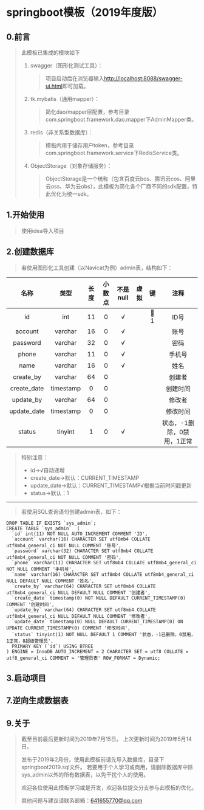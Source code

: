 # springboot模板（2019年度版）

## 0.前言
> 此模板已集成的模块如下
> 1. swagger（图形化测试工具）：
>    > 项目启动后在浏览器输入[http://localhost:8088/swagger-ui.html](http://localhost:8088/swagger-ui.html)即可加载。
> 2. tk.mybatis（通用mapper）：
>    > 简化dao/mapper层配置，参考目录com.springboot.framework.dao.mapper下AdminMapper类。
> 3. redis（非关系型数据库）：
>    > 模板内用于储存用户token，参考目录com.springboot.framework.service下RedisService类。
> 4. ObjectStorage（对象存储服务）：
>    > ObjectStorage是一个统称（包含百度云bos、腾讯云cos、阿里云oss、华为云obs），此模板为简化各个厂商不同的sdk配置，特此优化为统一sdk。

## 1.开始使用
> 使用idea导入项目

## 2.创建数据库
> 若使用图形化工具创建（以Navicat为例）admin表，结构如下：

| 名称 | 类型 | 长度| 小数点 | 不是null | 虚拟| 键 | 注释|
|:-------:|:-------:|:-------:|:-------:|:-------:|:-------:|:-------:|:-------:|
| id | int | 11| 0 | √ | | 🔑1 | ID号|
| account | varchar | 16| 0 | √ | |  | 账号|
| password | varchar | 32| 0 | √ | |  | 密码|
| phone | varchar | 11| 0 | √ | |  | 手机号|
| name | varchar | 16| 0 | √ | |  | 姓名|
| create_by | varchar | 64| 0 |  | |  | 创建者|
| create_date | timestamp | 0| 0 |  | |  | 创建时间|
| update_by | varchar | 64| 0 |  | |  | 修改者|
| update_date | timestamp | 0| 0 |  | |  | 修改时间|
| status | tinyint | 1| 0 | √ | |  | 状态，-1删除，0禁用，1正常|
> 特别注意：
> + id->√自动递增
> + create_date->默认：CURRENT_TIMESTAMP
> + update_date->默认：CURRENT_TIMESTAMP√根据当前时间戳更新
> + status->默认：1
------------------------------------
> 若使用SQL查询语句创建admin表，如下：
```
DROP TABLE IF EXISTS `sys_admin`;
CREATE TABLE `sys_admin`  (
  `id` int(11) NOT NULL AUTO_INCREMENT COMMENT 'ID',
  `account` varchar(16) CHARACTER SET utf8mb4 COLLATE utf8mb4_general_ci NOT NULL COMMENT '账号',
  `password` varchar(32) CHARACTER SET utf8mb4 COLLATE utf8mb4_general_ci NOT NULL COMMENT '密码',
  `phone` varchar(11) CHARACTER SET utf8mb4 COLLATE utf8mb4_general_ci NOT NULL COMMENT '手机号',
  `name` varchar(16) CHARACTER SET utf8mb4 COLLATE utf8mb4_general_ci NULL DEFAULT NULL COMMENT '姓名',
  `create_by` varchar(64) CHARACTER SET utf8mb4 COLLATE utf8mb4_general_ci NULL DEFAULT NULL COMMENT '创建者',
  `create_date` timestamp(0) NOT NULL DEFAULT CURRENT_TIMESTAMP(0) COMMENT '创建时间',
  `update_by` varchar(64) CHARACTER SET utf8mb4 COLLATE utf8mb4_general_ci NULL DEFAULT NULL COMMENT '修改者',
  `update_date` timestamp(0) NULL DEFAULT CURRENT_TIMESTAMP(0) ON UPDATE CURRENT_TIMESTAMP(0) COMMENT '修改时间',
  `status` tinyint(1) NOT NULL DEFAULT 1 COMMENT '状态，-1已删除，0禁用，1正常，8超级管理员',
  PRIMARY KEY (`id`) USING BTREE
) ENGINE = InnoDB AUTO_INCREMENT = 2 CHARACTER SET = utf8 COLLATE = utf8_general_ci COMMENT = '管理员表' ROW_FORMAT = Dynamic;
```

## 3.启动项目



## 7.逆向生成数据表



## 9.关于
> 截至目前最后更新时间为2019年7月15日。
> 上次更新时间为2019年5月14日。
> 
> 发布于2019年2月份，使用此模板前请先导入数据库，目录下springboot2019.sql文件。
> 若要用于个人学习或商用，请删除数据库中除sys_admin以外的所有数据表，以免干扰个人的使用。
> 
> 欢迎各位使用此模板学习或是开发，欢迎各位提交分支参与此模板的优化。
> 
> 其他问题与建议请联系邮箱：641655770@qq.com
> 